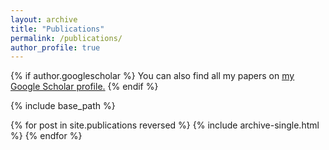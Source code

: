 ```yaml
---
layout: archive
title: "Publications"
permalink: /publications/
author_profile: true
---
```


{% if author.googlescholar %}
  You can also find all my papers on <u><a href="{{author.googlescholar}}">my Google Scholar profile</a>.</u>
{% endif %}

{% include base_path %}

{% for post in site.publications reversed %}
  {% include archive-single.html %}
{% endfor %}
